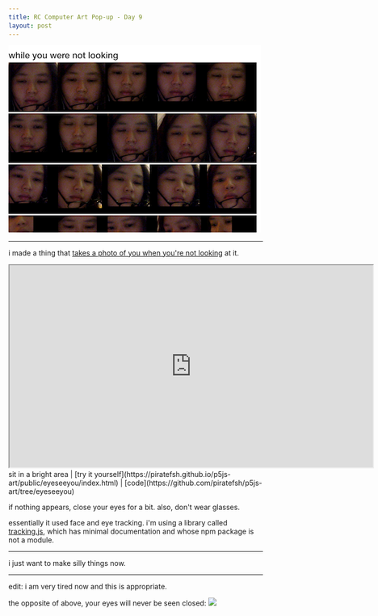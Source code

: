 ```yaml
---
title: RC Computer Art Pop-up - Day 9
layout: post
---
```

![while you were not looking](/assets/images/genart/06-notlooking/screenshot.png)

---

i made a thing that [takes a photo of you when you're not looking](https://piratefsh.github.io/p5js-art/public/eyeseeyou/index.html) at it.

<iframe src="https://piratefsh.github.io/p5js-art/public/eyeseeyou/index.html" width="720" height="400"></iframe>
sit in a bright area | [try it yourself](https://piratefsh.github.io/p5js-art/public/eyeseeyou/index.html) | [code](https://github.com/piratefsh/p5js-art/tree/eyeseeyou)

if nothing appears, close your eyes for a bit. also, don't wear glasses.

essentially it used face and eye tracking. i'm using a library called [tracking.js](https://trackingjs.com), which has minimal documentation and whose npm package is not a module.

---

i just want to make silly things now.

---

edit: i am very tired now and this is appropriate.

the opposite of above, your eyes will never be seen closed:
<img src="/assets/images/genart/06-notlooking/nosleep.gif"/>
<!-- <video src="/assets/images/genart/06-notlooking/nosleep.mp4" autoplay="autoplay" loop="loop"></video> -->